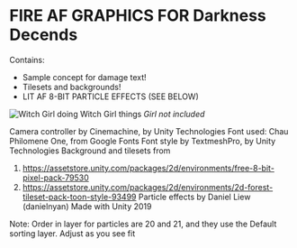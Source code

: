 # FIRE AF GRAPHICS FOR Darkness Decends

Contains: 
- Sample concept for damage text!
- Tilesets and backgrounds!
- LIT AF 8-BIT PARTICLE EFFECTS (SEE BELOW)

![Witch Girl doing Witch Girl things](./Assets/Graphics/crappy_particle_fx.gif)
*Girl not included*

Camera controller by Cinemachine, by Unity Technologies
Font used: Chau Philomene One, from Google Fonts
Font style by TextmeshPro, by Unity Technologies
Background and tilesets from 
1) https://assetstore.unity.com/packages/2d/environments/free-8-bit-pixel-pack-79530
2) https://assetstore.unity.com/packages/2d/environments/2d-forest-tileset-pack-toon-style-93499
Particle effects by Daniel Liew (danielnyan)
Made with Unity 2019

Note: Order in layer for particles are 20 and 21, and they use the Default sorting layer. 
Adjust as you see fit